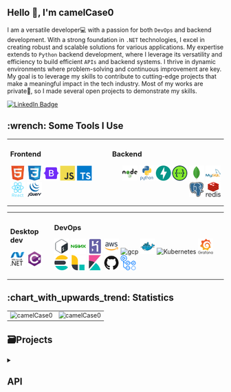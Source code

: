 

<h2>Hello 👋, I'm <a">camelCase0</a></h2>

I am a versatile developer💻 with a passion for both `DevOps` and backend development. With a strong foundation in `.NET` technologies, I excel in creating robust and scalable solutions for various applications. My expertise extends to `Python` backend development, where I leverage its versatility and efficiency to build efficient `APIs` and backend systems. I thrive in dynamic environments where problem-solving and continuous improvement are key. My goal is to leverage my skills to contribute to cutting-edge projects that make a meaningful impact in the tech industry.
Most of my works are private🔏, so I made several open projects to demonstrate my skills.
  

<p> 
  <a href="https://www.linkedin.com/in/pablo-ryuz-3845a41b8"><img src="https://img.shields.io/badge/-@pablo-0077B5?style=flat-square&amp;labelColor=0077B5&amp;logo=LinkedIn&amp;link=https://www.linkedin.com/in/pablo-ryuz-3845a41b8" alt="LinkedIn Badge"></a>
  
 </p>


<h2>:wrench: Some Tools I Use</h2>
<table>
  <tr>
    <td>
      <h3>Frontend</h3>
      <p align="left">
        <img src="https://raw.githubusercontent.com/devicons/devicon/6910f0503efdd315c8f9b858234310c06e04d9c0/icons/html5/html5-original.svg" alt="HTML" width="35" height="35" />
        <img src="https://raw.githubusercontent.com/devicons/devicon/master/icons/css3/css3-original.svg" alt="CSS" width="35" height="35" />
        <img src="https://raw.githubusercontent.com/devicons/devicon/master/icons/bootstrap/bootstrap-plain.svg" alt="bootstrap" width="35" height="35" />
        <img src="https://raw.githubusercontent.com/devicons/devicon/master/icons/javascript/javascript-original.svg" alt="javascript" width="35" height="35" />
        <img src="https://raw.githubusercontent.com/devicons/devicon/master/icons/typescript/typescript-original.svg" alt="typescript" width="35" height="35" />
        <img src="https://raw.githubusercontent.com/devicons/devicon/master/icons/react/react-original-wordmark.svg" alt="react" width="35" height="35" />
        <img src="https://raw.githubusercontent.com/devicons/devicon/6910f0503efdd315c8f9b858234310c06e04d9c0/icons/jquery/jquery-original-wordmark.svg" alt="jQuery" width="35" height="35" />
      </p>
    </td>
    <td>
      <h3>Backend</h3>
      <p align="right">
        <img src="https://raw.githubusercontent.com/devicons/devicon/master/icons/nodejs/nodejs-original-wordmark.svg" alt="nodejs" width="35" height="35" />
        <img src="https://raw.githubusercontent.com/devicons/devicon/master/icons/python/python-original-wordmark.svg" alt="python" width="35" height="35" />
        <img src="https://raw.githubusercontent.com/devicons/devicon/master/icons/fastapi/fastapi-original.svg" alt="fastapi" width="35" height="35" />
        <img src="https://raw.githubusercontent.com/devicons/devicon/6910f0503efdd315c8f9b858234310c06e04d9c0/icons/swagger/swagger-original.svg" alt="fastapi" width="35" height="35" />
        <img src="https://raw.githubusercontent.com/devicons/devicon/master/icons/mongodb/mongodb-original.svg" alt="mongodb" width="35" height="35" />
        <img src="https://raw.githubusercontent.com/devicons/devicon/master/icons/mysql/mysql-original-wordmark.svg" alt="mysql" width="35" height="35" />
        <img src="https://raw.githubusercontent.com/devicons/devicon/6910f0503efdd315c8f9b858234310c06e04d9c0/icons/postgresql/postgresql-original.svg" alt="mysql" width="35" height="35" />
        <img src="https://raw.githubusercontent.com/devicons/devicon/master/icons/redis/redis-original-wordmark.svg" alt="redis" width="35" height="35" />
      </p>
    </td>
  </tr>
</table>
<table>
  <tr>
    <td>
      <h3> Desktop dev</h3>
      <p align="left">
        <img src="https://raw.githubusercontent.com/devicons/devicon/6910f0503efdd315c8f9b858234310c06e04d9c0/icons/dot-net/dot-net-original-wordmark.svg" alt="dotnet" width="35" height="35" />
        <img src="https://raw.githubusercontent.com/devicons/devicon/6910f0503efdd315c8f9b858234310c06e04d9c0/icons/csharp/csharp-original.svg" alt="cs" width="35" height="35" />
      </p>
    </td>
    <td>
      <h3>DevOps</h3>
      <p align="left">
        <img src="https://raw.githubusercontent.com/devicons/devicon/6910f0503efdd315c8f9b858234310c06e04d9c0/icons/bash/bash-original.svg" alt="bash" width="35" height="35" />
        <img src="https://raw.githubusercontent.com/devicons/devicon/master/icons/nginx/nginx-original.svg" alt="nginx" width="35" height="35" />
        <img src="https://raw.githubusercontent.com/devicons/devicon/master/icons/heroku/heroku-plain.svg" alt="heroku" width="35" height="35" />
        <img src="https://raw.githubusercontent.com/github/explore/80688e429a7d4ef2fca1e82350fe8e3517d3494d/topics/aws/aws.png" alt="aws" width="35" height="35" />
        <img src="https://www.vectorlogo.zone/logos/google_cloud/google_cloud-icon.svg" alt="gcp" width="35" height="35" />
        <img src="https://raw.githubusercontent.com/devicons/devicon/master/icons/docker/docker-original.svg" alt="Docker" width="35" height="35" />
        <img src="https://www.vectorlogo.zone/logos/kubernetes/kubernetes-icon.svg" alt="Kubernetes" width="35" height="35" />
        <img src="https://raw.githubusercontent.com/devicons/devicon/master/icons/grafana/grafana-original-wordmark.svg" alt="grafana" width="35" height="35" />
        <img src="https://raw.githubusercontent.com/devicons/devicon/master/icons/elasticsearch/elasticsearch-original.svg" alt="elasticsearch" width="35" height="35" />
        <img src="https://raw.githubusercontent.com/devicons/devicon/6910f0503efdd315c8f9b858234310c06e04d9c0/icons/logstash/logstash-original.svg" alt="logstash" width="35" height="35" />
        <img src="https://raw.githubusercontent.com/devicons/devicon/6910f0503efdd315c8f9b858234310c06e04d9c0/icons/kibana/kibana-original.svg" alt="kibana" width="35" height="35" />
        <img src="https://raw.githubusercontent.com/devicons/devicon/6910f0503efdd315c8f9b858234310c06e04d9c0/icons/github/github-original.svg" alt="github" width="35" height="35" />
        <img src="https://raw.githubusercontent.com/devicons/devicon/6910f0503efdd315c8f9b858234310c06e04d9c0/icons/githubactions/githubactions-original.svg" alt="actions" width="35" height="35" />
      </p>
    </td>
  </tr>
</table>


<h2> :chart_with_upwards_trend: Statistics</h2>
<table>
  <tr>
    <td>
      <img src="https://github-readme-stats.vercel.app/api/top-langs/?username=camelCase0&layout=donut-vertical&hide_border=true" alt="camelCase0">
    </td>
    <td>
        <img src="https://github-readme-stats.vercel.app/api?username=camelCase0&show_icons=true&count_private=true&card_width=400&hide_border=true" alt="camelCase0" />
    </td>
  </tr>
</table>

<h2>🗃️Projects</h2>
<details>
  <summary><h2>API</h2></summary>

- [x] [**BludsFast💉🩸**](https://github.com/camelCase0/BludsFast)
- [x] [**Int20-Auction**](https://github.com/camelCase0/int20-auction)
- [x] [**FastAPI demo**](https://github.com/camelCase0/fastapi-trade)
- [x] [**mealApi**](https://github.com/camelCase0/mealApi)
- [ ] [**And others . . .**](https://github.com/camelCase0?tab=repositories)
</details>






